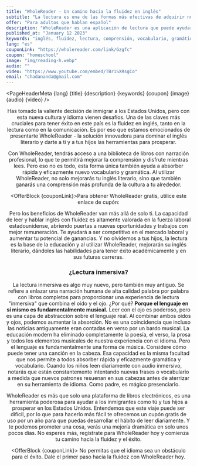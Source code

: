 ```yaml
---
title: "WholeReader - Un camino hacia la fluidez en inglés"
subtitle: "La lectura es una de las formas más efectivas de adquirir nuevos idiomas, WholeReader lo hará fácil y divertido."
offer: "Para adultos que hablan español"
description: "WholeReader es una aplicación de lectura que puede ayudarlo a adquirir un inglés de alta calidad para tener éxito en los Estados Unidos. Sus libros con narración hacen que aprender inglés sea divertido y fácil."
published_at: "January 12 2023"
keywords: "inglés, fluidez, lectura, comprensión, vocabulario, gramática, cultura, Estados Unidos, inmigrantes, educación, carrera, e-libro, plataforma, mejoría, desafíos, idioma, habilidades, éxito, herramienta, viaje, difícil, gratis, cupón, leer diariamente, mejoría dramática"
lang: "es"
couponLink: "https://wholereader.com/link/Gzgfc"
coupon: "homeschool"
image: "img/reading-h.webp"
audio: ""
video: "https://www.youtube.com/embed/TBr1SXRsgCo"
email: "chadananda@gmail.com"
---
```


<script>
  import Header from '$lib/Header.svelte'
  import PageHeaderMeta from '$lib/PageHeaderMeta.svelte'
  import OfferBlock from '$lib/OfferBlock.svelte'
  import WholeReaderImgResponsive from '$lib/WholeReaderImgResponsive.svelte'
  import MainContent from '$lib/MainContent.svelte'
  import ImmersiveAnimation from '$lib/ImmersiveAnimation.svelte'
  import EmbeddedVideo from '$lib/EmbeddedVideo.svelte'
  import Footer from '$lib/Footer.svelte'
  import BookQuote from '$lib/BookQuote.svelte'
  import ResponsiveImage from '$lib/ResponsiveImage.svelte'
</script>

<PageHeaderMeta {lang} {title} {description} {keywords} {coupon} {image} {audio} {video} />

<Header {title} {subtitle} {offer} />

<MainContent>

  <WholeReaderImgResponsive />

Has tomado la valiente decisión de inmigrar a los Estados Unidos, pero con esta nueva cultura y idioma vienen desafíos. Una de las claves más cruciales para tener éxito en este país es la fluidez en inglés, tanto en la lectura como en la comunicación. Es por eso que estamos emocionados de presentarte WholeReader - la solución innovadora para dominar el inglés literario y darte a ti y a tus hijos las herramientas para prosperar.

Con WholeReader, tendrás acceso a una biblioteca de libros con narración profesional, lo que te permitirá mejorar la comprensión y disfrute mientras lees. Pero eso no es todo, esta forma única también ayuda a absorber rápida y eficazmente nuevo vocabulario y gramática. Al utilizar WholeReader, no solo mejorarás tu inglés literario, sino que también ganarás una comprensión más profunda de la cultura a tu alrededor.

<OfferBlock {couponLink}>Para obtener WholeReader gratis, utilice este enlace de cupón:</OfferBlock>

Pero los beneficios de WholeReader van más allá de solo ti. La capacidad de leer y hablar inglés con fluidez es altamente valorada en la fuerza laboral estadounidense, abriendo puertas a nuevas oportunidades y trabajos con mejor remuneración. Te ayudará a ser competitivo en el mercado laboral y aumentar tu potencial de ganancias.
Y no olvidemos a tus hijos, la lectura es la base de la educación y al utilizar WholeReader, mejorarán su inglés literario, dándoles las habilidades para tener éxito académicamente y en sus futuras carreras.

### ¿Lectura inmersiva?

<ImmersiveAnimation />

La lectura inmersiva es algo muy nuevo, pero también muy antiguo. Se refiere a enlazar una narración humana de alta calidad palabra por palabra con libros completos para proporcionar una experiencia de lectura "inmersiva" que combina el oído y el ojo. ¿Por qué? **Porque el lenguaje en sí mismo es fundamentalmente musical.** Leer con el ojo es poderoso, pero es una capa de abstracción sobre el lenguaje real. Al combinar ambos oídos y ojos, podemos aumentar la absorción. No es una coincidencia que incluso las noticias antiguamente eran contadas en verso por un bardo musical. La educación modern ha eliminado completamente la poesía, el verso, la prosa y todos los elementos musicales de nuestra experiencia con el idioma. Pero el lenguaje es fundamentalmente una forma de música. Considere cómo puede tener una canción en la cabeza. Esa capacidad es la misma facultad que nos permite a todos absorber rápida y eficazmente gramática y vocabulario. Cuando los niños leen diariamente con audio inmersivo, notarás que están constantemente intentando nuevas frases o vocabulario a medida que nuevos patrones resuenan en sus cabezas antes de aterrizar en su herramienta de idioma. Como padre, es mágico presenciarlo.

WholeReader es más que solo una plataforma de libros electrónicos, es una herramienta poderosa para ayudar a los inmigrantes como tú y tus hijos a prosperar en los Estados Unidos. Entendemos que este viaje puede ser difícil, por lo que para hacerlo más fácil te ofrecemos un cupón gratis de uso por un año para que puedas desarrollar el hábito de leer diariamente. Y te podemos prometer una cosa, verás una mejoría dramática en solo unos pocos días. No esperes más, regístrate para WholeReader hoy y comienza tu camino hacia la fluidez y el éxito.

<OfferBlock {couponLink}>
No permitas que el idioma sea un obstáculo para el éxito. Dale el primer paso hacia la fluidez con WholeReader hoy.
</OfferBlock>

<EmbeddedVideo src="{video}" />

</MainContent>

<Footer message="Questions? Contact me directly:" email="{email}" />
